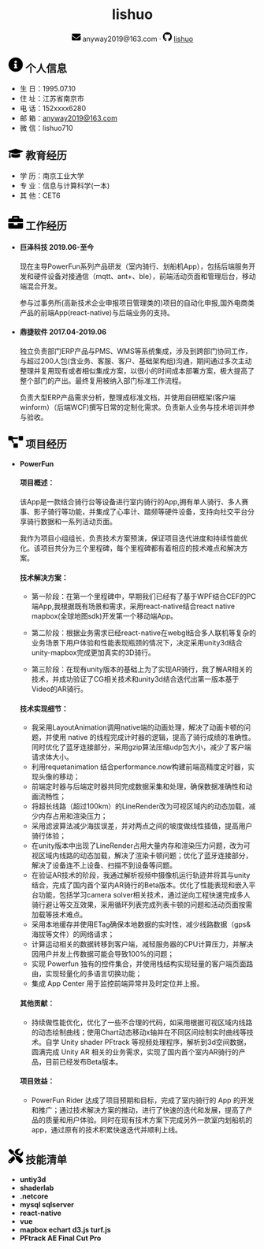 <div align="center">
     <h1>lishuo</h1>
     <div>
         <span>
             <img src="assets/envelope-solid.svg" width="18px">
             anyway2019@163.com
         </span>
         ·
         <span>
             <img src="assets/github-brands.svg" width="18px">
             <a href="https://github.com/lishuo710">lishuo</a>
         </span>
     </div>
 </div>

 ## <img src="assets/info-circle-solid.svg" width="30px"> 个人信息 

- 生  日：1995.07.10
- 住  址：江苏省南京市
- 电  话：152xxxx6280
- 邮  箱：anyway2019@163.com
- 微  信：lishuo710

## <img src="assets/graduation-cap-solid.svg" width="30px"> 教育经历
- 学  历：南京工业大学
- 专  业：信息与计算科学(一本)
- 其  他：CET6

## <img src="assets/briefcase-solid.svg" width="30px"> 工作经历

- #### **巨泽科技** 2019.06-至今                	     

  现在主导PowerFun系列产品研发（室内骑行、划船机App），包括后端服务开发和硬件设备对接通信（mqtt、ant+、ble），前端活动页面和管理后台，移动端混合开发。
  
  参与过事务所(高新技术企业申报项目管理类的)项目的自动化申报,国外电商类产品的前端App(react-native)与后端业务的支持。

- #### **鼎捷软件** 2017.04-2019.06                	                    
  
  独立负责部门ERP产品与PMS、WMS等系统集成，涉及到跨部门协同工作，与超过200人包(含业务、客服、客户、基础架构组)沟通，期间通过多次主动整理并复用现有或者相似集成方案，以很小的时间成本部署方案，极大提高了整个部门的产出。最终复用被纳入部门标准工作流程。

  负责大型ERP产品需求分析，整理成标准文档，并使用自研框架(客户端winform）（后端WCF)撰写日常的定制化需求。负责新人业务与技术培训并参与验收。
 

## <img src="assets/project-diagram-solid.svg" width="30px"> 项目经历

- **PowerFun**
  
  #### 项目概述：

  该App是一款结合骑行台等设备进行室内骑行的App,拥有单人骑行、多人赛事、影子骑行等功能，并集成了心率计、踏频等硬件设备，支持向社交平台分享骑行数据和一系列活动页面。

  我作为项目小组组长，负责技术方案预演，保证项目迭代进度和持续性能优化。该项目共分为三个里程碑，每个里程碑都有着相应的技术难点和解决方案。

  #### <strong>技术解决方案：</strong>

  - 第一阶段：在第一个里程碑中，早期我们已经有了基于WPF结合CEF的PC端App,我根据既有场景和需求，采用react-native结合react native mapbox(全球地图sdk)开发第一个移动端App。

  - 第二阶段：根据业务需求已经react-native在webgl结合多人联机等复杂的业务场景下用户体验和性能表现瓶颈的情况下，决定采用unity3d结合unity-mapbox完成更加真实的3D骑行。

  - 第三阶段：在现有unity版本的基础上为了实现AR骑行，我了解AR相关的技术，并成功验证了CG相关技术和unity3d结合迭代出第一版本基于Video的AR骑行。

  #### <strong>技术实现细节：</strong>
  - 我采用LayoutAnimation调用native端的动画处理，解决了动画卡顿的问题，并使用 native 的线程完成计时器的逻辑，提高了骑行成绩的准确性。同时优化了蓝牙连接部分，采用gzip算法压缩udp包大小，减少了客户端请求体大小。
  - 利用requetanimation 结合performance.now构建前端高精度定时器，实现头像的移动；
  - 前端定时器与后端定时器共同完成数据采集和处理，确保数据准确性和动画流畅性；
  - 将超长线路（超过100km）的LineRender改为可视区域内的动态加载，减少内存占用和渲染压力；
  - 采用滤波算法减少海拔误差，并对两点之间的坡度做线性插值，提高用户骑行体验；
  - 在unity版本中出现了LineRender占用大量内存和渲染压力问题，改为可视区域内线路的动态加载，解决了渲染卡顿问题；优化了蓝牙连接部分，解决了设备连不上设备、扫描不到设备等问题。
  - 在验证AR技术的阶段，我通过解析视频中摄像机运行轨迹并将其与unity结合，完成了国内首个室内AR骑行的Beta版本。优化了性能表现和嵌入平台功能，包括学习camera solver相关技术，通过逆向工程快速完成多人骑行避让等交互效果，采用循环列表完成列表卡顿的问题和活动页面按需加载等技术难点。
  - 采用本地缓存并使用ETag确保本地数据的实时性，减少线路数据（gps&海拔等文件）的网络请求；
  - 计算运动相关的数据转移到客户端，减轻服务器的CPU计算压力，并解决因用户并发上传数据可能会导致100%的问题；
  - 实现 Powerfun 独有的控件集合，并使用栈结构实现轻量的客户端页面路由，实现轻量化的多语言切换功能；
  - 集成 App Center 用于监控前端异常并及时定位并上报。

  #### <strong>其他贡献：</strong>

   - 持续做性能优化，优化了一些不合理的代码，如采用根据可视区域内线路的动态绘制曲线；使用Chart动态移动x轴并在不同区间绘制实时曲线等技术。自学 Unity shader PFtrack 等视频处理程序，解析到3d空间数据，圆满完成 Unity AR 相关的业务需求，实现了国内首个室内AR骑行的产品，目前已经发布Beta版本。

  #### <strong>项目效益：</strong>

   - PowerFun Rider 达成了项目预期和目标，完成了室内骑行的 App 的开发和推广；通过技术解决方案的推动，进行了快速的迭代和发展，提高了产品的质量和用户体验。同时在现有技术方案下完成另外一款室内划船机的app，通过原有的技术积累快速迭代并顺利上线。


## <img src="assets/tools-solid.svg" width="30px"> 技能清单

- <strong>untiy3d</strong>
- <strong>shaderlab</strong>
- <strong>.netcore</strong>
- <strong>mysql sqlserver</strong>
- <strong>react-native</strong>
- <strong>vue</strong>
- <strong>mapbox echart d3.js turf.js</strong>
- <strong>PFtrack AE Final Cut Pro</strong>
